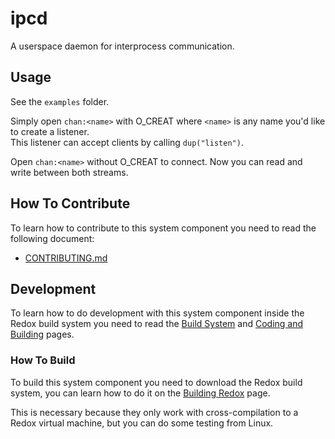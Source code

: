 # ipcd

A userspace daemon for interprocess communication.

## Usage

See the `examples` folder.

Simply open `chan:<name>` with O_CREAT where `<name>` is any name you'd like to create a listener.  
This listener can accept clients by calling `dup("listen")`.

Open `chan:<name>` without O_CREAT to connect. Now you can read and write between both streams.

## How To Contribute

To learn how to contribute to this system component you need to read the following document:

- [CONTRIBUTING.md](https://gitlab.redox-os.org/redox-os/redox/-/blob/master/CONTRIBUTING.md)

## Development

To learn how to do development with this system component inside the Redox build system you need to read the [Build System](https://doc.redox-os.org/book/build-system-reference.html) and [Coding and Building](https://doc.redox-os.org/book/coding-and-building.html) pages.

### How To Build

To build this system component you need to download the Redox build system, you can learn how to do it on the [Building Redox](https://doc.redox-os.org/book/podman-build.html) page.

This is necessary because they only work with cross-compilation to a Redox virtual machine, but you can do some testing from Linux.
